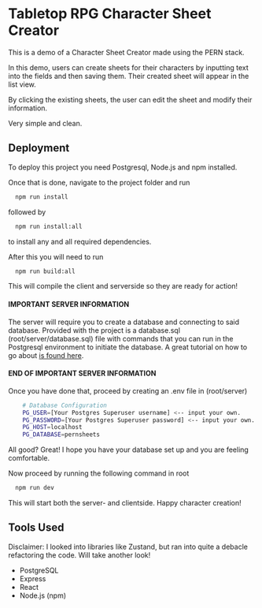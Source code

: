 
# Tabletop RPG Character Sheet Creator

This is a demo of a Character Sheet Creator made using the PERN stack. 

In this demo, users can create sheets for their characters by inputting text into the fields and then saving them. Their created sheet will appear in the list view.

By clicking the existing sheets, the user can edit the sheet and modify their information.

Very simple and clean. 


## Deployment

To deploy this project you need Postgresql, Node.js and npm installed. 

Once that is done, navigate to the project folder and run
```bash
  npm run install
```
followed by
```bash
  npm run install:all
```
to install any and all required dependencies.

After this you will need to run
```bash
  npm run build:all
```
This will compile the client and serverside so they are ready for action!


#### IMPORTANT SERVER INFORMATION
The server will require you to create a database and connecting to said database.
Provided with the project is a database.sql (root/server/database.sql) file with commands that you can run in the Postgresql environment to initiate the database. A great tutorial on how to go about [is found here](https://neon.tech/postgresql/postgresql-getting-started/install-postgresql).
#### END OF IMPORTANT SERVER INFORMATION

Once you have done that, proceed by creating an .env file in (root/server) 

```bash
    # Database Configuration
    PG_USER=[Your Postgres Superuser username] <-- input your own.
    PG_PASSWORD=[Your Postgres Superuser password] <-- input your own.
    PG_HOST=localhost
    PG_DATABASE=pernsheets
```

All good? Great! I hope you have your database set up and you are feeling comfortable.

Now proceed by running the following command in root

```bash
  npm run dev
```

This will start both the server- and clientside. Happy character creation! 
## Tools Used

Disclaimer: I looked into libraries like Zustand, but ran into quite a debacle refactoring the code. Will take another look!

- PostgreSQL
- Express
- React
- Node.js (npm)